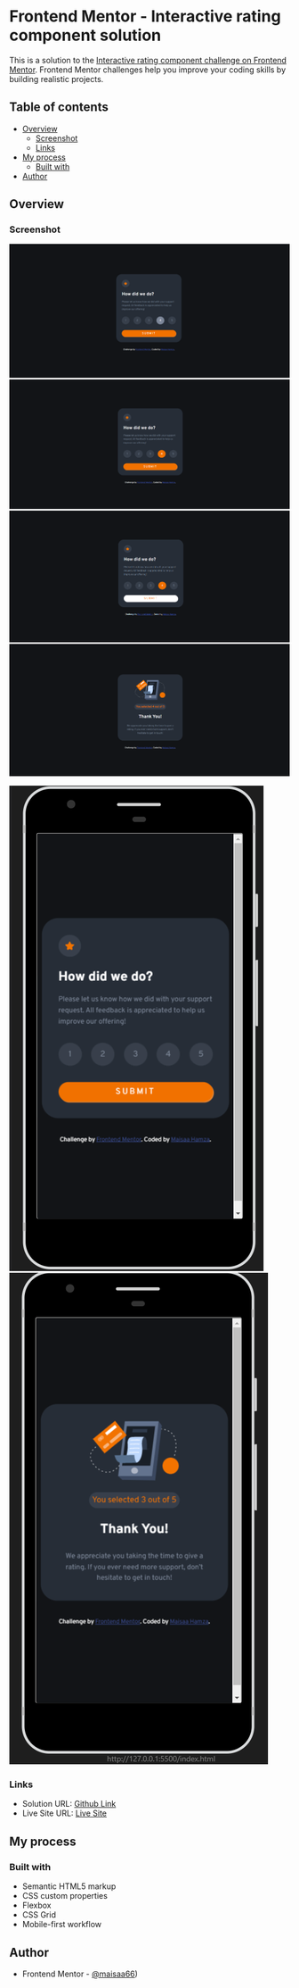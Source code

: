 # Frontend Mentor - Interactive rating component solution

This is a solution to the [Interactive rating component challenge on Frontend Mentor](https://www.frontendmentor.io/challenges/interactive-rating-component-koxpeBUmI). Frontend Mentor challenges help you improve your coding skills by building realistic projects. 


## Table of contents

- [Overview](#overview)
  - [Screenshot](#screenshot)
  - [Links](#links)
- [My process](#my-process)
  - [Built with](#built-with)
- [Author](#author)

## Overview

### Screenshot

![](./screenshots/web-design1.png)
![](./screenshots/web-design2.png)
![](./screenshots/web-design3.png)
![](./screenshots/web-design4.png)

![](./screenshots/mobile-design.png)
![](./screenshots/mobile-design2.png)




### Links

- Solution URL: [Github Link]()
- Live Site URL: [Live Site]()

## My process

### Built with

- Semantic HTML5 markup
- CSS custom properties
- Flexbox
- CSS Grid
- Mobile-first workflow

## Author

- Frontend Mentor - [@maisaa66](https://www.frontendmentor.io/profile/Maisaa66))